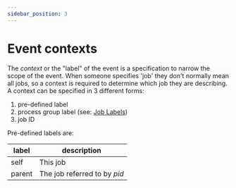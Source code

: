```yaml
---
sidebar_position: 3
---
```


# Event contexts

The _context_ or the "label" of the event is a specification to narrow the
scope of the event. When someone specifies 'job' they don't normally mean all
jobs, so a context is required to determine which job they are describing. A
context can be specified in 3 different forms:

1. pre-defined label
2. process group label  (see: [Job Labels](/developers-guide/Job+Labels))
3. job ID

Pre-defined labels are:

label| description  
---|---  
self| This job  
parent| The job referred to by  _pid_  

